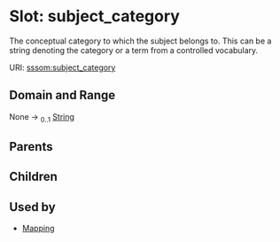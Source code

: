 
# Slot: subject_category


The conceptual category to which the subject belongs to. This can be a string denoting the category or a term from a controlled vocabulary.

URI: [sssom:subject_category](http://w3id.org/sssom/subject_category)


## Domain and Range

None &#8594;  <sub>0..1</sub> [String](types/String.md)

## Parents


## Children


## Used by

 * [Mapping](Mapping.md)

